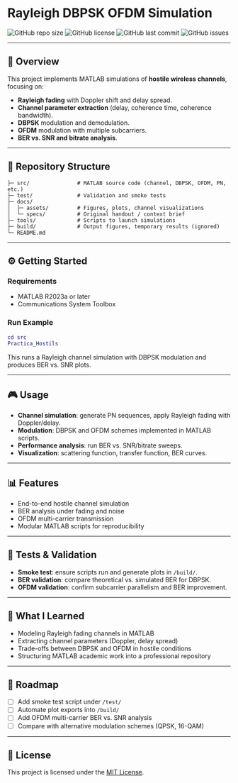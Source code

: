 # Rayleigh DBPSK OFDM Simulation

![GitHub repo size](https://img.shields.io/github/repo-size/AlbertoMarquillas/rayleigh-dbpsk-ofdm-simulation)
![GitHub license](https://img.shields.io/github/license/AlbertoMarquillas/rayleigh-dbpsk-ofdm-simulation)
![GitHub last commit](https://img.shields.io/github/last-commit/AlbertoMarquillas/rayleigh-dbpsk-ofdm-simulation)
![GitHub issues](https://img.shields.io/github/issues/AlbertoMarquillas/rayleigh-dbpsk-ofdm-simulation)

---

## 📖 Overview

This project implements MATLAB simulations of **hostile wireless channels**, focusing on:

- **Rayleigh fading** with Doppler shift and delay spread.
- **Channel parameter extraction** (delay, coherence time, coherence bandwidth).
- **DBPSK** modulation and demodulation.
- **OFDM** modulation with multiple subcarriers.
- **BER vs. SNR and bitrate analysis**.

---

## 📂 Repository Structure

```
├─ src/               # MATLAB source code (channel, DBPSK, OFDM, PN, etc.)
├─ test/              # Validation and smoke tests
├─ docs/
│  ├─ assets/         # Figures, plots, channel visualizations
│  └─ specs/          # Original handout / context brief
├─ tools/             # Scripts to launch simulations
├─ build/             # Output figures, temporary results (ignored)
└─ README.md
```

---

## ⚙️ Getting Started

### Requirements
- MATLAB R2023a or later
- Communications System Toolbox

### Run Example
```matlab
cd src
Practica_Hostils
```
This runs a Rayleigh channel simulation with DBPSK modulation and produces BER vs. SNR plots.

---

## 🎮 Usage
- **Channel simulation**: generate PN sequences, apply Rayleigh fading with Doppler/delay.
- **Modulation**: DBPSK and OFDM schemes implemented in MATLAB scripts.
- **Performance analysis**: run BER vs. SNR/bitrate sweeps.
- **Visualization**: scattering function, transfer function, BER curves.

---

## 📊 Features
- End-to-end hostile channel simulation
- BER analysis under fading and noise
- OFDM multi-carrier transmission
- Modular MATLAB scripts for reproducibility

---

## 🧪 Tests & Validation
- **Smoke test**: ensure scripts run and generate plots in `/build/`.
- **BER validation**: compare theoretical vs. simulated BER for DBPSK.
- **OFDM validation**: confirm subcarrier parallelism and BER improvement.

---

## 📝 What I Learned
- Modeling Rayleigh fading channels in MATLAB
- Extracting channel parameters (Doppler, delay spread)
- Trade-offs between DBPSK and OFDM in hostile conditions
- Structuring MATLAB academic work into a professional repository

---

## 🚀 Roadmap
- [ ] Add smoke test script under `/test/`
- [ ] Automate plot exports into `/build/`
- [ ] Add OFDM multi-carrier BER vs. SNR analysis
- [ ] Compare with alternative modulation schemes (QPSK, 16-QAM)

---

## 📜 License
This project is licensed under the [MIT License](LICENSE).
